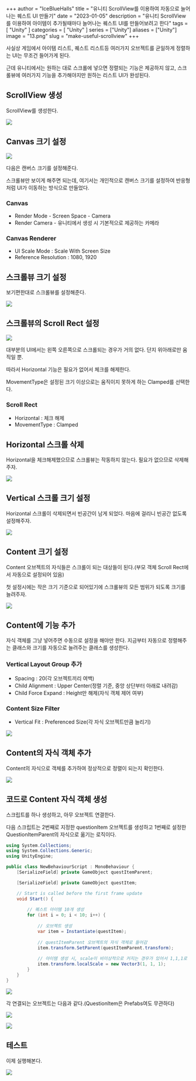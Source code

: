 +++
author = "IceBlueHalls"
title = "유니티 ScrollView를 이용하여 자동으로 늘어나는 퀘스트 UI 만들기"
date = "2023-01-05"
description = "유니티 ScrollView를 이용하여 아이템이 추가될때마다 늘어나는 퀘스트 UI를 만들어보려고 한다"
tags = [
    "Unity"
]
categories = [
    "Unity"
]
series = ["Unity"]
aliases = ["Unity"]
image = "13.png"
slug = "make-useful-scrollview"
+++

사실상 게임에서 아이템 리스트, 퀘스트 리스트등 여러가지 오브젝트를 균일하게 정렬하는 UI는 무조건 들어가게 된다.

근데 유니티에서는 원하는 대로 스크롤에 넣으면 정렬되는 기능은 제공하지 않고, 스크롤뷰에 여러가지 기능을 추가해야지만 원하는 리스트 UI가 완성된다.

## ScrollView 생성

ScrollView를 생성한다.

![](1.png)

## Canvas 크기 설정

![](2.png)

다음은 캔버스 크기를 설정해준다. 

스크롤뷰만 보이게 해주면 되는데, 여기서는 개인적으로 캔버스 크기를 설정하여 반응형처럼 UI가 이동하는 방식으로 만들었다.

### Canvas

- Render Mode - Screen Space - Camera
- Render Camera - 유니티에서 생성 시 기본적으로 제공하는 카메라

### Canvas Renderer

- UI Scale Mode : Scale With Screen Size
- Reference Resolution : 1080, 1920

## 스크롤뷰 크기 설정

보기편한대로 스크롤뷰를 설정해준다.

![](3.png)

## 스크롤뷰의 Scroll Rect 설정

![](4.png)

대부분의 UI에서는 왼쪽 오른쪽으로 스크롤되는 경우가 거의 없다. 단지 위아래로만 움직일 뿐.

따라서 Horizontal 기능은 필요가 없어서 체크를 해제한다.

MovementType은 설정된 크기 이상으로는 움직이지 못하게 하는 Clamped를 선택한다.

### Scroll Rect

- Horizontal : 체크 해제
- MovementType : Clamped

## Horizontal 스크롤 삭제

Horizontal을 체크해제했으므로 스크롤뷰는 작동하지 않는다. 필요가 없으므로 삭제해주자.

![](5.png)

## Vertical 스크롤 크기 설정

Horizontal 스크롤이 삭제되면서 빈공간이 남게 되었다. 마음에 걸리니 빈공간 없도록 설정해주자.

![](6.png)

## Content 크기 설정

Content 오브젝트의 자식들은 스크롤이 되는 대상들이 된다.(부모 객체 Scroll Rect에서 자동으로 설정되어 있음)

첫 설정시에는 작은 크기 기준으로 되어있기에 스크롤뷰의 모든 범위가 되도록 크기를 늘려주자.

![](7.png)

## Content에 기능 추가

자식 객체를 그냥 넣어주면 수동으로 설정을 해야만 한다. 지금부터 자동으로 정렬해주는 클래스와 크기를 자동으로 늘려주는 클래스를 생성한다.

### Vertical Layout Group 추가

- Spacing : 20(각 오브젝트끼리 여백)
- Child Alignment : Upper Center(정렬 기준, 중앙 상단부터 아래로 내려감)
- Child Force Expand : Height만 해제(자식 객체 제어 여부)

### Content Size Filter

- Vertical Fit : Preferenced Size(각 자식 오브젝트만큼 늘리기)

![](8.png)

## Content의 자식 객체 추가

Content의 자식으로 객체를 추가하여 정상적으로 정렬이 되는지 확인한다.

![](9.png)

## 코드로 Content 자식 객체 생성

스크립트를 하나 생성하고, 아무 오브젝트 연결한다.

다음 스크립트는 2번째로 지정한 questionItem 오브젝트를 생성하고 1번째로 설정한 QuestionItemParent의 자식으로 옮기는 로직이다.

```csharp
using System.Collections;
using System.Collections.Generic;
using UnityEngine;

public class NewBehaviourScript : MonoBehaviour {
    [SerializeField] private GameObject questItemParent;

    [SerializeField] private GameObject questItem;

    // Start is called before the first frame update
    void Start() {
        
        // 퀘스트 아이템 10개 생성
        for (int i = 0; i < 10; i++) {
            
            // 오브젝트 생성
            var item = Instantiate(questItem);
            
            // questItemParent 오브젝트의 자식 객체로 들어감
            item.transform.SetParent(questItemParent.transform);
            
            // 아이템 생성 시, scale이 비이상적으로 커지는 경우가 있어서 1,1,1로 변경
            item.transform.localScale = new Vector3(1, 1, 1);
        }
    }
}
```

![](10.png)

각 연결되는 오브젝트는 다음과 같다.(QuestionItem은 Prefabs여도 무관하다)

![](11.png)

![](12.png)

## 테스트

이제 실행해본다.

![](13.png)